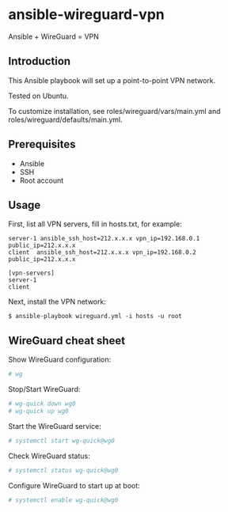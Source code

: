 # ansible-wireguard-vpn

Ansible + WireGuard = VPN

## Introduction

This Ansible playbook will set up a point-to-point VPN network.

Tested  on Ubuntu.

To customize installation, see roles/wireguard/vars/main.yml and roles/wireguard/defaults/main.yml.

## Prerequisites

- Ansible
- SSH
- Root account

## Usage

First, list all VPN servers, fill in hosts.txt, for example:

```
server-1 ansible_ssh_host=212.x.x.x vpn_ip=192.168.0.1 public_ip=212.x.x.x
client  ansible_ssh_host=212.x.x.x vpn_ip=192.168.0.2 public_ip=212.x.x.x

[vpn-servers]
server-1
client
```

Next, install the VPN network:

```
$ ansible-playbook wireguard.yml -i hosts -u root
```

## WireGuard cheat sheet

Show WireGuard configuration:

```bash
# wg
```

Stop/Start WireGuard:

```bash
# wg-quick down wg0
# wg-quick up wg0
```

Start the WireGuard service:

```bash
# systemctl start wg-quick@wg0
```

Check WireGuard status:

```bash
# systemctl status wg-quick@wg0
```

Configure WireGuard to start up at boot:

```bash
# systemctl enable wg-quick@wg0
```
